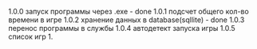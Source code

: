 1.0.0 запуск программы через .exe - done
1.0.1 подсчет общего кол-во времени в игре
1.0.2 хранение данных в database(sqllite) - done
1.0.3 перенос программы в службы
1.0.4 автодетект запуска игры
1.0.5 список игр
1.
